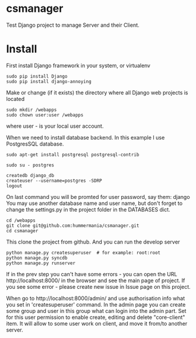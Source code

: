 csmanager
=========

Test Django project to manage Server and their Client.

Install
=======

First install Django framework in your system, or virtualenv

```
sudo pip install Django
sudo pip install django-annoying
```

Make or change (if it exists) the directory where all Django web projects is located

```
sudo mkdir /webapps
sudo chown user:user /webapps
```
 
where user - is your local user account.

When we need to install database backend. In this example I use PostgresSQL database.

```
sudo apt-get install postgresql postgresql-contrib

sudo su - postgres

createdb django_db
createuser --username=postgres -SDRP
logout
```

On last command you will be promted for user password, say them:  django
You may use another database name and user name, but don't forget to change the settings.py in the
project folder in the DATABASES dict.

```
cd /webapps
git clone git@github.com:hummermania/csmanager.git
cd csmanager
```
 
 This clone the project from github. And you can run the develop server

 ```
 python manage.py createsuperuser  # for example: root:root
 python manage.py syncdb
 python manage.py runserver
 ```

  If in the prev step you can't have some errors - you can open the URL http://localhost:8000/ in
  the browser and see the main page of project. If you see some error - please create new issue in Issue page on this project.

  When go to http://localhost:8000/admin/ and use authorisation info what you set in 'createsuperuser'
  command. In the admin page you can create some group and user in this group what can login into the admin part.
  Set for this user permission to enable create, editing and delete "core-client" item. It will allow to some user
  work on client, and move it from/to another server.
 


